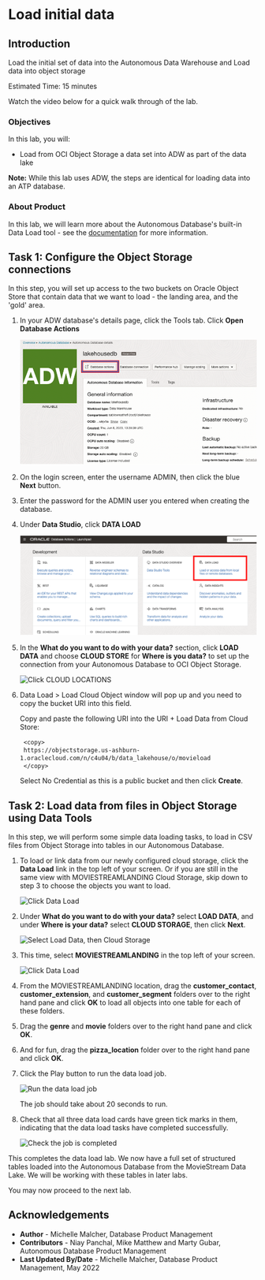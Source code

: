 # Load initial data

## Introduction

Load the initial set of data into the Autonomous Data Warehouse and Load data into object storage

Estimated  Time: 15 minutes

Watch the video below for a quick walk through of the lab.

[](youtube:0j5B2ePXvEE)

### Objectives

In this lab, you will:
* Load from OCI Object Storage a data set into ADW as part of the data lake

**Note:** While this lab uses ADW, the steps are identical for loading data into an ATP database.

### About Product

In this lab, we will learn more about the Autonomous Database's built-in Data Load tool - see the [documentation](https://docs.oracle.com/en/cloud/paas/autonomous-database/adbsa/data-load.html#GUID-E810061A-42B3-485F-92B8-3B872D790D85) for more information.

## Task 1: Configure the Object Storage connections

In this step, you will set up access to the two buckets on Oracle Object Store that contain data that we want to load - the landing area, and the 'gold' area.

1. In your ADW database's details page, click the Tools tab. Click **Open Database Actions**

	  ![Click Tools, then Database Actions](./images/dbactions1.png " ")

2. On the login screen, enter the username ADMIN, then click the blue **Next** button.

3. Enter the password for the ADMIN user you entered when creating the database.

4. Under **Data Studio**, click **DATA LOAD**

    ![Click DATA LOAD](./images/dataload.png " ")

5. In the **What do you want to do with your data?** section, click **LOAD DATA** and choose **CLOUD STORE** for **Where is you data?** to set up the connection from your Autonomous Database to OCI Object Storage.

    ![Click CLOUD LOCATIONS](./images/cloudlocations.png " ")

6. Data Load > Load Cloud Object window will pop up and you need to copy the bucket URI into this field.

    Copy and paste the following URI into the URI + Load Data from Cloud Store:

   ```
    <copy>
    https://objectstorage.us-ashburn-1.oraclecloud.com/n/c4u04/b/data_lakehouse/o/movieload
    </copy>
    ```
    Select No Credential as this is a public bucket and then click **Create**.
    

## Task 2: Load data from files in Object Storage using Data Tools

In this step, we will perform some simple data loading tasks, to load in CSV files from Object Storage into tables in our Autonomous Database.

1. To load or link data from our newly configured cloud storage, click the **Data Load** link in the top left of your screen. Or if you are still in the same view with MOVIESTREAMLANDING Cloud Storage, skip down to step 3 to choose the objects you want to load.

    ![Click Data Load](./images/backtodataload.png " ")

2. Under **What do you want to do with your data?** select **LOAD DATA**, and under **Where is your data?** select **CLOUD STORAGE**, then click **Next**.

    ![Select Load Data, then Cloud Storage](./images/loadfromstorage.png " ")

3. This time, select **MOVIESTREAMLANDING** in the top left of your screen.

    ![Click Data Load](./images/selectlanding.png " ")

4. From the MOVIESTREAMLANDING location, drag the **customer\_contact**, **customer\_extension**, and **customer\_segment** folders over to the right hand pane and click **OK** to load all objects into one table for each of these folders.

5. Drag the **genre** and **movie** folders over to the right hand pane and click **OK**.

6. And for fun, drag the **pizza_location** folder over to the right hand pane and click **OK**.

7. Click the Play button to run the data load job.

    ![Run the data load job](./images/runload2.png " ")

    The job should take about 20 seconds to run.

8. Check that all three data load cards have green tick marks in them, indicating that the data load tasks have completed successfully.

    ![Check the job is completed](./images/loadcompleted2.png " ")

This completes the data load lab. We now have a full set of structured tables loaded into the Autonomous Database from the MovieStream Data Lake. We will be working with these tables in later labs.

You may now proceed to the next lab.

## Acknowledgements

* **Author** - Michelle Malcher, Database Product Management
* **Contributors** -  Niay Panchal, Mike Matthew and Marty Gubar, Autonomous Database Product Management
* **Last Updated By/Date** - Michelle Malcher, Database Product Management, May 2022
